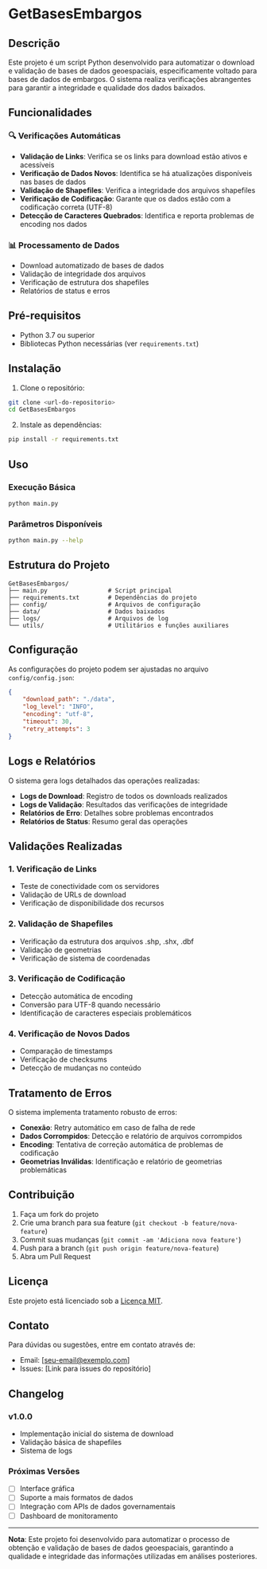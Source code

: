 # GetBasesEmbargos

## Descrição

Este projeto é um script Python desenvolvido para automatizar o download e validação de bases de dados geoespaciais, especificamente voltado para bases de dados de embargos. O sistema realiza verificações abrangentes para garantir a integridade e qualidade dos dados baixados.

## Funcionalidades

### 🔍 Verificações Automáticas
- **Validação de Links**: Verifica se os links para download estão ativos e acessíveis
- **Verificação de Dados Novos**: Identifica se há atualizações disponíveis nas bases de dados
- **Validação de Shapefiles**: Verifica a integridade dos arquivos shapefiles
- **Verificação de Codificação**: Garante que os dados estão com a codificação correta (UTF-8)
- **Detecção de Caracteres Quebrados**: Identifica e reporta problemas de encoding nos dados

### 📊 Processamento de Dados
- Download automatizado de bases de dados
- Validação de integridade dos arquivos
- Verificação de estrutura dos shapefiles
- Relatórios de status e erros

## Pré-requisitos

- Python 3.7 ou superior
- Bibliotecas Python necessárias (ver `requirements.txt`)

## Instalação

1. Clone o repositório:
```bash
git clone <url-do-repositorio>
cd GetBasesEmbargos
```

2. Instale as dependências:
```bash
pip install -r requirements.txt
```

## Uso

### Execução Básica
```bash
python main.py
```

### Parâmetros Disponíveis
```bash
python main.py --help
```

## Estrutura do Projeto

```
GetBasesEmbargos/
├── main.py                 # Script principal
├── requirements.txt        # Dependências do projeto
├── config/                 # Arquivos de configuração
├── data/                   # Dados baixados
├── logs/                   # Arquivos de log
└── utils/                  # Utilitários e funções auxiliares
```

## Configuração

As configurações do projeto podem ser ajustadas no arquivo `config/config.json`:

```json
{
    "download_path": "./data",
    "log_level": "INFO",
    "encoding": "utf-8",
    "timeout": 30,
    "retry_attempts": 3
}
```

## Logs e Relatórios

O sistema gera logs detalhados das operações realizadas:

- **Logs de Download**: Registro de todos os downloads realizados
- **Logs de Validação**: Resultados das verificações de integridade
- **Relatórios de Erro**: Detalhes sobre problemas encontrados
- **Relatórios de Status**: Resumo geral das operações

## Validações Realizadas

### 1. Verificação de Links
- Teste de conectividade com os servidores
- Validação de URLs de download
- Verificação de disponibilidade dos recursos

### 2. Validação de Shapefiles
- Verificação da estrutura dos arquivos .shp, .shx, .dbf
- Validação de geometrias
- Verificação de sistema de coordenadas

### 3. Verificação de Codificação
- Detecção automática de encoding
- Conversão para UTF-8 quando necessário
- Identificação de caracteres especiais problemáticos

### 4. Verificação de Novos Dados
- Comparação de timestamps
- Verificação de checksums
- Detecção de mudanças no conteúdo

## Tratamento de Erros

O sistema implementa tratamento robusto de erros:

- **Conexão**: Retry automático em caso de falha de rede
- **Dados Corrompidos**: Detecção e relatório de arquivos corrompidos
- **Encoding**: Tentativa de correção automática de problemas de codificação
- **Geometrias Inválidas**: Identificação e relatório de geometrias problemáticas

## Contribuição

1. Faça um fork do projeto
2. Crie uma branch para sua feature (`git checkout -b feature/nova-feature`)
3. Commit suas mudanças (`git commit -am 'Adiciona nova feature'`)
4. Push para a branch (`git push origin feature/nova-feature`)
5. Abra um Pull Request

## Licença

Este projeto está licenciado sob a [Licença MIT](LICENSE).

## Contato

Para dúvidas ou sugestões, entre em contato através de:
- Email: [seu-email@exemplo.com]
- Issues: [Link para issues do repositório]

## Changelog

### v1.0.0
- Implementação inicial do sistema de download
- Validação básica de shapefiles
- Sistema de logs

### Próximas Versões
- [ ] Interface gráfica
- [ ] Suporte a mais formatos de dados
- [ ] Integração com APIs de dados governamentais
- [ ] Dashboard de monitoramento

---

**Nota**: Este projeto foi desenvolvido para automatizar o processo de obtenção e validação de bases de dados geoespaciais, garantindo a qualidade e integridade das informações utilizadas em análises posteriores.